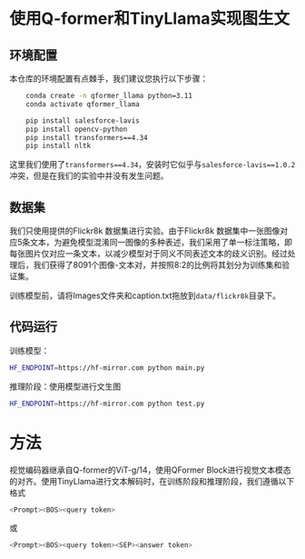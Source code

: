 # 使用Q-former和TinyLlama实现图生文
## 环境配置

本仓库的环境配置有点棘手，我们建议您执行以下步骤：
```bash
    conda create -n qformer_llama python=3.11
    conda activate qformer_llama

    pip install salesforce-lavis
    pip install opencv-python
    pip install transformers==4.34
    pip install nltk
```
这里我们使用了`transformers==4.34`，安装时它似乎与`salesforce-lavis==1.0.2`冲突，但是在我们的实验中并没有发生问题。

## 数据集

我们只使用提供的Flickr8k 数据集进行实验。由于Flickr8k 数据集中一张图像对应5条文本，为避免模型混淆同一图像的多种表述，我们采用了单一标注策略，即每张图片仅对应一条文本，以减少模型对于同义不同表述文本的歧义识别。经过处理后，我们获得了8091个图像-文本对，并按照8:2的比例将其划分为训练集和验证集。

训练模型前，请将Images文件夹和caption.txt拖放到`data/flickr8k`目录下。

## 代码运行
训练模型：
```bash
HF_ENDPOINT=https://hf-mirror.com python main.py 
```
推理阶段：使用模型进行文生图
```bash
HF_ENDPOINT=https://hf-mirror.com python test.py 
```

# 方法

视觉编码器继承自Q-former的ViT-g/14，使用QFormer Block进行视觉文本模态的对齐。使用TinyLlama进行文本解码时，在训练阶段和推理阶段，我们遵循以下格式
```bash
<Prompt><BOS><query token> 
```
或
```bash
<Prompt><BOS><query token><SEP><answer token>
```
